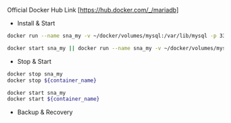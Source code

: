Official Docker Hub Link [https://hub.docker.com/_/mariadb]

- Install & Start
```sh
docker run --name sna_my -v ~/docker/volumes/mysql:/var/lib/mysql -p 3306:3306 -e MARIADB_ROOT_PASSWORD=mariadbpw -d mariadb:latest

docker start sna_my || docker run --name sna_my -v ~/docker/volumes/mysql:/var/lib/mysql -p 3306:3306 -e MARIADB_ROOT_PASSWORD=mariadbpw -d mariadb:latest

```

- Stop & Start
```sh
docker stop sna_my
docker stop ${container_name}

docker start sna_my
docker start ${container_name}
```

- Backup & Recovery
```sh


```